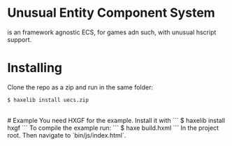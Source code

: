 # Unusual Entity Component System
is an framework agnostic ECS, for games adn such, with unusual hscript support.
<br>
# Installing
Clone the repo as a zip and run in the same folder:
```
$ haxelib install uecs.zip
```
<br>
# Example
You need HXGF for the example. Install it with
```
$ haxelib install hxgf
```
To compile the example run:
```
$ haxe build.hxml
```
In the project root.
Then navigate to `bin/js/index.html`.
